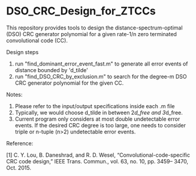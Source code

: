 # DSO_CRC_Design_for_ZTCCs
This repository provides tools to design the distance-spectrum-optimal (DSO) CRC generator polynomial for a given rate-1/n zero terminated convolutional code (CC).

Design steps
  1. run "find_dominant_error_event_fast.m" to generate all error events of distance bounded by 'd_tilde'
  2. run "find_DSO_CRC_by_exclusion.m" to search for the degree-m DSO CRC generator polynomial for the given CC.
 
Notes:
  1. Please refer to the input/output specifications inside each .m file
  2. Typically, we would choose d_tilde in between 2*d_free and 3*d_free.
  3. Current program only considers at most double undetectable error events. If the desired CRC degree is too large, one needs to consider triple or n-tuple (n>2) undetectable error events.

Reference:

  [1] C. Y. Lou, B. Daneshrad, and R. D. Wesel, “Convolutional-code-specific CRC code design,” IEEE Trans. Commun., vol. 63,  no. 10, pp. 3459– 3470, Oct. 2015.
